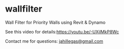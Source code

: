 # wallfilter
Wall Filter for Priority Walls using Revit &amp; Dynamo

See this video for details:https://youtu.be/-UXjlMkP8Wc

Contact me for questions: jahillegas@gmail.com
